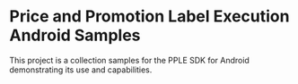 # Price and Promotion Label Execution Android Samples

This project is a collection samples for the PPLE SDK for Android demonstrating its use and capabilities.